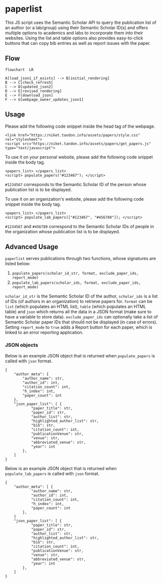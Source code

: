# paperlist

This JS script uses the Semantic Scholar API to query the publication list of an author (or a lab/group) using their Semantic Scholar ID(s) and offers multiple options to academics and labs to incorporate them into their websites.
Using the list and table options also provides easy-to-click buttons that can copy bib entries as well as report issues with the paper.

## Flow


```mermaid
flowchart  LR

A[load_json1_if_exists] --> B[initial_rendering]
B --> C[check_refresh]
C --> D[updated_json2]
D --> E[revised_rendering]
E --> F[download_json]
F --> G[webpage_owner_updates_json1]
```


## Usage

Please add the following code snippet inside the head tag of the webpage.
```
<link href="https://niket.tandon.info/assets/papers/style.css" rel="stylesheet">
<script src="https://niket.tandon.info/assets/papers/get_papers.js" type="text/javascript">
```

To use it on your personal website, please add the following code snippet inside the body tag.
```
<papers_list> </papers_list>
<script> populate_papers("#123467"); </script>
```
`#1234567` corresponds to the Semantic Scholar ID of the person whose publication list is to be displayed.

To use it on an organization's website, please add the following code snippet inside the body tag.
```
<papers_list> </papers_list>
<script> populate_lab_papers(["#123467", "#456789"]); </script>
```
`#1234567` and `#456789` correspond to the Semantic Scholar IDs of people in the organization whose publication list is to be displayed.

## Advanced Usage

`paperlist` serves publications through two functions, whose signatures are listed below:
1. `populate_papers(scholar_id_str, format, exclude_paper_ids, report_mode)`
2. `populate_lab_papers(scholar_ids, format, exclude_paper_ids, report_mode)`

`scholar_id_str` is the Semantic Scholar ID of the author, `scholar_ids` is a list of IDs (of authors in an organization) to retrieve papers for. `format` can be `list` (which populates an HTML list), `table` (which populates an HTML table) and `json` which returns all the data in a JSON format (make sure to have a variable to store data). `exclude_paper_ids` can optionally take a list of Semantic Scholar paper IDs that should not be displayed (in case of errors). Setting `report_mode` to `true` adds a Report button for each paper, which is linked to an error reporting application.

### JSON objects

Below is an example JSON object that is returned when `populate_papers` is called with `json` format.

```
{
	"author_meta": {
		"author_name": str,
		"author_id": int,
		"citation_count": int,
		"h_index": int,
		"paper_count": int
	},
	"json_paper_list": [ {
			"paper_title": str,
			"paper_id": str,
			"author_list": str,
			"highlighted_author_list": str,
			"bib": str,
			"citation_count": int,
			"publicationVenue": str,
			"venue": str,
			"abbreviated_venue": str,
			"year": int
		},
	]
}
```

Below is an example JSON object that is returned when `populate_lab_papers` is called with `json` format.

```
{
	"author_meta": [ {
			"author_name": str,
			"author_id": int,
			"citation_count": int,
			"h_index": int,
			"paper_count": int
		},
	]
	"json_paper_list": [ {
			"paper_title": str,
			"paper_id": str,
			"author_list": str,
			"highlighted_author_list": str,
			"bib": str,
			"citation_count": int,
			"publicationVenue": str,
			"venue": str,
			"abbreviated_venue": str,
			"year": int
		},
	]
}
```
